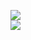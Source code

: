 [![](https://img.shields.io/badge/Made%20With-Github%20Spray-lightgrey.svg?style=for-the-badge&logo=github)](https://github.com/Annihil/github-spray#29066)  
[![](https://i.imgur.com/2DrTn0Z.gif)](https://github.com/Annihil/github-spray)